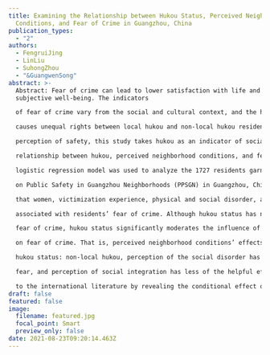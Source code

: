 ```yaml
---
title: Examining the Relationship between Hukou Status, Perceived Neighborhood
  Conditions, and Fear of Crime in Guangzhou, China
publication_types:
  - "2"
authors:
  - FengruiJing
  - LinLiu
  - SuhongZhou
  - "&GuangwenSong"
abstract: >-
  Abstract: Fear of crime can lead to lower satisfaction with life and
  subjective well-being. The indicators

  of fear of crime vary from the social and cultural context, and the hukou (household registration) status

  causes unequal rights between local hukou and non-local hukou residents in China. To improve people’s

  perception of safety, this study takes hukou as an indicator of social vulnerability and examines the

  relationship between hukou, perceived neighborhood conditions, and fear of crime in China. A binary

  logistic regression model was used to analyze the 1727 residents garnered from the 2016 Project

  on Public Safety in Guangzhou Neighborhoods (PPSGN) in Guangzhou, China. The results show

  that women, victimization experience, physical and social disorder, and neighborhood policing are

  associated with residents’ fear of crime. Although hukou status has no statistically significant effect on

  fear of crime, hukou status significantly moderates the influence of perceived neighborhood conditions

  on fear of crime. That is, perceived neighborhood conditions’ effects on fear are conditional on one’s

  hukou status: non-local hukou, perception of the social disorder has more of the detrimental effect on

  fear, and perception of social integration has less of the helpful effect on fear. In sum, this study adds

  to the international literature by revealing the conditional effect of the hukou on fear in a Chinese city.
draft: false
featured: false
image:
  filename: featured.jpg
  focal_point: Smart
  preview_only: false
date: 2021-08-23T09:20:14.463Z
---
```

